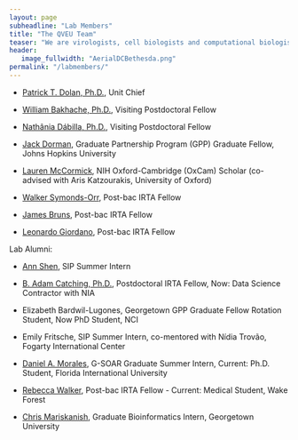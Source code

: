 ```yaml
---
layout: page
subheadline: "Lab Members"
title: "The QVEU Team"
teaser: "We are virologists, cell biologists and computational biologists interested in the evolution and emergence of RNA viruses."
header:
   image_fullwidth: "AerialDCBethesda.png"
permalink: "/labmembers/"
---
```

* [Patrick T. Dolan, Ph.D.](https://qveu.github.io/QVEU/labmembers/ptd/), Unit Chief

* [William Bakhache, Ph.D.](https://qveu.github.io/QVEU/labmembers/wb/), Visiting Postdoctoral Fellow

* [Nathânia Dábilla, Ph.D.](https://qveu.github.io/QVEU/labmembers/nd/), Visiting Postdoctoral Fellow

* [Jack Dorman](https://qveu.github.io/QVEU/labmembers/jtd/), Graduate Partnership Program (GPP) Graduate Fellow, Johns Hopkins University

* [Lauren McCormick](https://qveu.github.io/QVEU/labmembers/lm/), NIH Oxford-Cambridge (OxCam) Scholar (co-advised with Aris Katzourakis, University of Oxford)

* [Walker Symonds-Orr](https://qveu.github.io/QVEU/labmembers/weo/), Post-bac IRTA Fellow

* [James Bruns](https://qveu.github.io/QVEU/labmembers/jb/), Post-bac IRTA Fellow

* [Leonardo Giordano](https://qveu.github.io/QVEU/labmembers/lg/), Post-bac IRTA Fellow


Lab Alumni: 

* [Ann Shen](https://qveu.github.io/QVEU/labmembers/as/), SIP Summer Intern
  
* [B. Adam Catching, Ph.D.](https://qveu.github.io/QVEU/labmembers/bac/), Postdoctoral IRTA Fellow, Now: Data Science Contractor with NIA

* Elizabeth Bardwil-Lugones, Georgetown GPP Graduate Fellow Rotation Student, Now PhD Student, NCI

* Emily Fritsche, SIP Summer Intern, co-mentored with Nídia Trovão, Fogarty International Center

* [Daniel A. Morales](https://qveu.github.io/QVEU/labmembers/dm/), G-SOAR Graduate Summer Intern, Current: Ph.D. Student, Florida International University

* [Rebecca Walker](https://qveu.github.io/QVEU/labmembers/rw/), Post-bac IRTA Fellow - Current: Medical Student, Wake Forest

* [Chris Mariskanish](https://qveu.github.io/QVEU/labmembers/cm/), Graduate Bioinformatics Intern, Georgetown University
